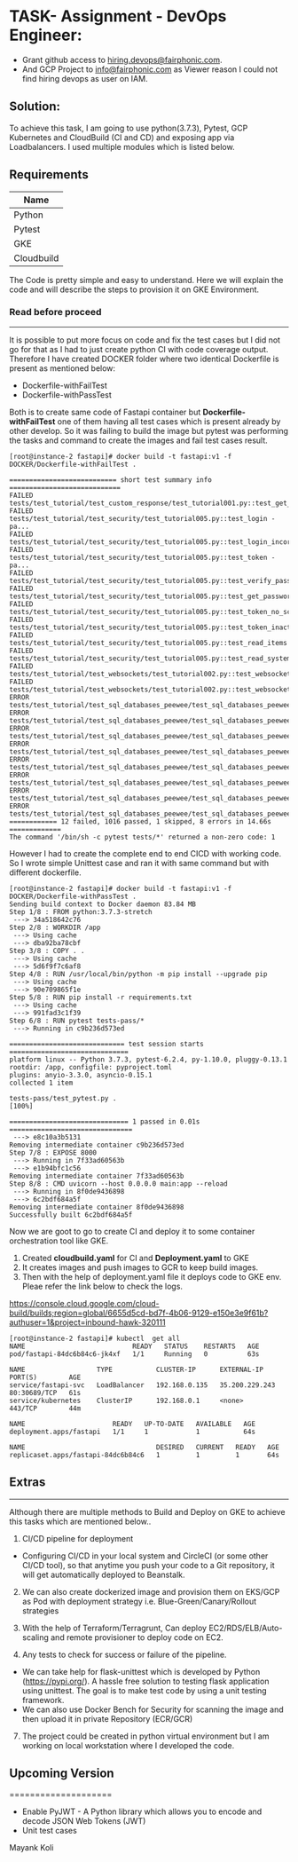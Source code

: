 # TASK- Assignment - DevOps Engineer:
- Grant github access to hiring.devops@fairphonic.com.
- And GCP Project to info@fairphonic.com as Viewer reason I could not find hiring devops as user on IAM.

## Solution: 
To achieve this task, I am going to use python(3.7.3), Pytest, GCP Kubernetes and CloudBuild (CI and CD) and exposing app via Loadbalancers. I used multiple modules which is listed below.

## Requirements

| Name |
|------|
| Python |
| Pytest |
| GKE |
| Cloudbuild |

The Code is pretty simple and easy to understand. Here we will explain the code and will describe the steps to provision it on GKE Environment.

### Read before proceed
--------------------------

It is possible to put more focus on code and fix the test cases but I did not go for that as I had to just create python CI with code coverage output. Therefore I have created DOCKER folder where two identical Dockerfile is present as mentioned below:

- Dockerfile-withFailTest
- Dockerfile-withPassTest

Both is to create same code of Fastapi container but <b>Dockerfile-withFailTest</b> one of them having all test cases which is present already by other develop. So it was failing to build the image but pytest was performing the tasks and command to create the images and fail test cases result. 
```
[root@instance-2 fastapi]# docker build -t fastapi:v1 -f DOCKER/Dockerfile-withFailTest .

=========================== short test summary info ============================
FAILED tests/test_tutorial/test_custom_response/test_tutorial001.py::test_get_custom_response
FAILED tests/test_tutorial/test_security/test_tutorial005.py::test_login - pa...
FAILED tests/test_tutorial/test_security/test_tutorial005.py::test_login_incorrect_password
FAILED tests/test_tutorial/test_security/test_tutorial005.py::test_token - pa...
FAILED tests/test_tutorial/test_security/test_tutorial005.py::test_verify_password
FAILED tests/test_tutorial/test_security/test_tutorial005.py::test_get_password_hash
FAILED tests/test_tutorial/test_security/test_tutorial005.py::test_token_no_scope
FAILED tests/test_tutorial/test_security/test_tutorial005.py::test_token_inactive_user
FAILED tests/test_tutorial/test_security/test_tutorial005.py::test_read_items
FAILED tests/test_tutorial/test_security/test_tutorial005.py::test_read_system_status
FAILED tests/test_tutorial/test_websockets/test_tutorial002.py::test_websocket_no_credentials
FAILED tests/test_tutorial/test_websockets/test_tutorial002.py::test_websocket_invalid_data
ERROR tests/test_tutorial/test_sql_databases_peewee/test_sql_databases_peewee.py::test_openapi_schema
ERROR tests/test_tutorial/test_sql_databases_peewee/test_sql_databases_peewee.py::test_create_user
ERROR tests/test_tutorial/test_sql_databases_peewee/test_sql_databases_peewee.py::test_get_user
ERROR tests/test_tutorial/test_sql_databases_peewee/test_sql_databases_peewee.py::test_inexistent_user
ERROR tests/test_tutorial/test_sql_databases_peewee/test_sql_databases_peewee.py::test_get_users
ERROR tests/test_tutorial/test_sql_databases_peewee/test_sql_databases_peewee.py::test_get_slowusers
ERROR tests/test_tutorial/test_sql_databases_peewee/test_sql_databases_peewee.py::test_create_item
ERROR tests/test_tutorial/test_sql_databases_peewee/test_sql_databases_peewee.py::test_read_items
============ 12 failed, 1016 passed, 1 skipped, 8 errors in 14.66s =============
The command '/bin/sh -c pytest tests/*' returned a non-zero code: 1
```

However I had to create the complete end to end CICD with working code. So I wrote simple Unittest case and ran it with same command but with different dockerfile.

```
[root@instance-2 fastapi]# docker build -t fastapi:v1 -f DOCKER/Dockerfile-withPassTest .
Sending build context to Docker daemon 83.84 MB
Step 1/8 : FROM python:3.7.3-stretch
 ---> 34a518642c76
Step 2/8 : WORKDIR /app
 ---> Using cache
 ---> dba92ba78cbf
Step 3/8 : COPY . .
 ---> Using cache
 ---> 5d6f9f7c6af8
Step 4/8 : RUN /usr/local/bin/python -m pip install --upgrade pip
 ---> Using cache
 ---> 90e709865f1e
Step 5/8 : RUN pip install -r requirements.txt
 ---> Using cache
 ---> 991fad3c1f39
Step 6/8 : RUN pytest tests-pass/*
 ---> Running in c9b236d573ed

============================= test session starts ==============================
platform linux -- Python 3.7.3, pytest-6.2.4, py-1.10.0, pluggy-0.13.1
rootdir: /app, configfile: pyproject.toml
plugins: anyio-3.3.0, asyncio-0.15.1
collected 1 item

tests-pass/test_pytest.py .                                              [100%]

============================== 1 passed in 0.01s ===============================
 ---> e8c10a3b5131
Removing intermediate container c9b236d573ed
Step 7/8 : EXPOSE 8000
 ---> Running in 7f33ad60563b
 ---> e1b94bfc1c56
Removing intermediate container 7f33ad60563b
Step 8/8 : CMD uvicorn --host 0.0.0.0 main:app --reload
 ---> Running in 8f0de9436898
 ---> 6c2bdf684a5f
Removing intermediate container 8f0de9436898
Successfully built 6c2bdf684a5f
```

Now we are goot to go to create CI and deploy it to some container orchestration tool like GKE. 

1. Created <b>cloudbuild.yaml</b> for CI and <b>Deployment.yaml</b> to GKE
2. It creates images and push images to GCR to keep build images.
3. Then with the help of deployment.yaml file it deploys code to GKE env. Pleae refer the link below to check the logs.

https://console.cloud.google.com/cloud-build/builds;region=global/6655d5cd-bd7f-4b06-9129-e150e3e9f61b?authuser=1&project=inbound-hawk-320111

```
[root@instance-2 fastapi]# kubectl  get all 
NAME                           READY   STATUS    RESTARTS   AGE
pod/fastapi-84dc6b84c6-jk4xf   1/1     Running   0          63s

NAME                  TYPE           CLUSTER-IP      EXTERNAL-IP      PORT(S)        AGE
service/fastapi-svc   LoadBalancer   192.168.0.135   35.200.229.243   80:30689/TCP   61s
service/kubernetes    ClusterIP      192.168.0.1     <none>           443/TCP        44m

NAME                      READY   UP-TO-DATE   AVAILABLE   AGE
deployment.apps/fastapi   1/1     1            1           64s

NAME                                 DESIRED   CURRENT   READY   AGE
replicaset.apps/fastapi-84dc6b84c6   1         1         1       64s
```

## Extras
---------

Although there are multiple methods to Build and Deploy on GKE to achieve this tasks which are mentioned below..

1. CI/CD pipeline for deployment
- Configuring CI/CD in your local system and CircleCI (or some other CI/CD tool), so that anytime you push your code to a Git repository, it will get automatically deployed to Beanstalk.

2. We can also create dockerized image and provision them on EKS/GCP as Pod with deployment strategy i.e. Blue-Green/Canary/Rollout strategies 

3. With the help of Terraform/Terragrunt, Can deploy EC2/RDS/ELB/Auto-scaling and remote provisioner to deploy code on EC2.

4. Any tests to check for success or failure of the pipeline.
- We can take help for flask-unittest which is developed by Python (https://pypi.org/). A hassle free solution to testing flask application using unittest. The goal is to make test code by using a unit testing framework.
- We can also use Docker Bench for Security for scanning the image and then upload it in private Repository (ECR/GCR)

7. The project could be created in python virtual environment but I am working on local workstation where I developed the code. 


## Upcoming Version
====================
- Enable PyJWT - A Python library which allows you to encode and decode JSON Web Tokens (JWT)
- Unit test cases



Mayank Koli
